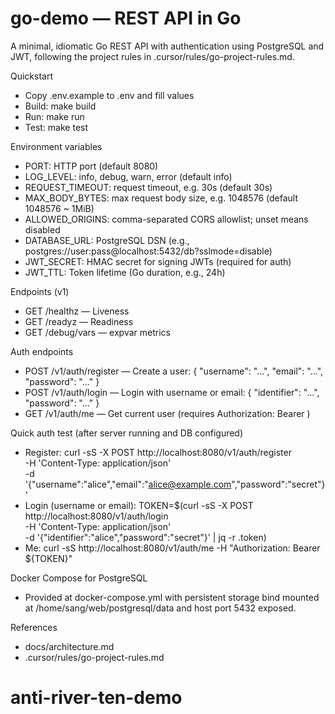 # go-demo — REST API in Go

A minimal, idiomatic Go REST API with authentication using PostgreSQL and JWT, following the project rules in .cursor/rules/go-project-rules.md.

Quickstart

- Copy .env.example to .env and fill values
- Build: make build
- Run: make run
- Test: make test

Environment variables

- PORT: HTTP port (default 8080)
- LOG_LEVEL: info, debug, warn, error (default info)
- REQUEST_TIMEOUT: request timeout, e.g. 30s (default 30s)
- MAX_BODY_BYTES: max request body size, e.g. 1048576 (default 1048576 ~ 1MiB)
- ALLOWED_ORIGINS: comma-separated CORS allowlist; unset means disabled
- DATABASE_URL: PostgreSQL DSN (e.g., postgres://user:pass@localhost:5432/db?sslmode=disable)
- JWT_SECRET: HMAC secret for signing JWTs (required for auth)
- JWT_TTL: Token lifetime (Go duration, e.g., 24h)

Endpoints (v1)

- GET /healthz — Liveness
- GET /readyz — Readiness
- GET /debug/vars — expvar metrics

Auth endpoints

- POST /v1/auth/register — Create a user: { "username": "...", "email": "...", "password": "..." }
- POST /v1/auth/login — Login with username or email: { "identifier": "...", "password": "..." }
- GET /v1/auth/me — Get current user (requires Authorization: Bearer <token>)

Quick auth test (after server running and DB configured)

- Register:
  curl -sS -X POST http://localhost:8080/v1/auth/register \
   -H 'Content-Type: application/json' \
   -d '{"username":"alice","email":"alice@example.com","password":"secret"}'
- Login (username or email):
  TOKEN=$(curl -sS -X POST http://localhost:8080/v1/auth/login \
   -H 'Content-Type: application/json' \
   -d '{"identifier":"alice","password":"secret"}' | jq -r .token)
- Me:
  curl -sS http://localhost:8080/v1/auth/me -H "Authorization: Bearer ${TOKEN}"

Docker Compose for PostgreSQL

- Provided at docker-compose.yml with persistent storage bind mounted at /home/sang/web/postgresql/data and host port 5432 exposed.

References

- docs/architecture.md
- .cursor/rules/go-project-rules.md
# anti-river-ten-demo
